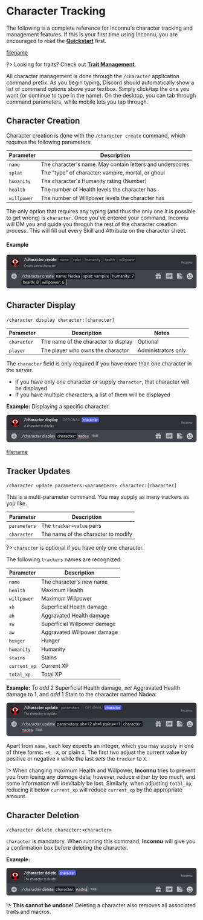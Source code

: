 # Character Tracking

The following is a complete reference for Inconnu's character tracking and management features. If this is your first time using Inconnu, you are encouraged to read the **[Quickstart](quickstart.md)** first.

[filename](includes/parameter-style.md ':include')

?> Looking for traits? Check out **[Trait Management](trait-management.md)**.

All character management is done through the `/character` application command prefix. As you begin typing, Discord should automatically show a list of command options above your textbox. Simply click/tap the one you want (or continue to type in the name). On the desktop, you can tab through command parameters, while mobile lets you tap through.

## Character Creation

Character creation is done with the `/character create` command, which requires the following parameters:

| Parameter   | Description                                               |
|-------------|-----------------------------------------------------------|
| `name`      | The character's name. May contain letters and underscores |
| `splat`     | The "type" of character: vampire, mortal, or ghoul        |
| `humanity`  | The character's Humanity rating (Number)                  |
| `health`    | The number of Health levels the character has             |
| `willpower` | The number of Willpower levels the character has          |

The only option that requires any typing (and thus the only one it is possible to get wrong) is `character`. Once you've entered your command, Inconnu will DM you and guide you throguh the rest of the character creation process. This will fill out every Skill and Attribute on the character sheet.

#### Example

![Character creation example](images/characters/character-create.png)

## Character Display

```
/character display character:[character]
```

| Parameter   | Description                          | Notes               |
|-------------|--------------------------------------|---------------------|
| `character` | The name of the character to display | Optional            |
| `player`    | The player who owns the charactor    | Administrators only |

The `character` field is only required if you have more than one character in the server.

* If you have only one character or supply `character`, that character will be displayed
* If you have multiple characters, a list of them will be displayed

**Example:** Displaying a specific character.

![/character display character:nadea](images/characters/character-display.png)

[filename](includes/admin-description.md ':include')

## Tracker Updates

```
/character update parameters:<parameters> character:[character]
```
This is a multi-parameter command. You may supply as many trackers as you like.

| Parameter    | Description                                               |
|--------------|-----------------------------------------------------------|
| `parameters` | The `tracker=value` pairs                                 |
| `character`  | The name of the character to modify                       |

?> `character` is optional if you have only one character.

The following `trackers` names are recognized:

| Parameter    | Description                                               |
|--------------|-----------------------------------------------------------|
| `name`       | The character's new name                                  |
| `health`     | Maximum Health                                            |
| `willpower`  | Maximum Willpower                                         |
| `sh`         | Superficial Health damage                                 |
| `ah`         | Aggravated Health damage                                  |
| `sw`         | Superficial Willpower damage                              |
| `aw`         | Aggravated Willpower damage                               |
| `hunger`     | Hunger                                                    |
| `humanity`   | Humanity                                                  |
| `stains`     | Stains                                                    |
| `current_xp` | Current XP                                                |
| `total_xp`   | Total XP                                                  |

**Example:** To *add* 2 Superficial Health damage, *set* Aggravated Health damage to 1, and *add* 1 Stain to the character named Nadea:

![/character update parameters:sh=+2 ah=1 stains=+1 character:nadea](images/characters/character-update.png)

Apart from `name`, each key expects an integer, which you may supply in one of three forms: `+X`, `-X`, or plain `X`. The first two adjust the current value by positive or negative `X` while the last *sets* the `tracker` to `X`.

!> When changing maximum Health and Willpower, **Inconnu** tries to prevent you from losing any *damage* data; however, reduce either by too much, and some information will inevitably be lost. Similarly, when adjusting `total_xp`, reducing it below `current_xp` will reduce `current_xp` by the appropriate amount.

## Character Deletion

```
/character delete character:<character>
```

`character` is mandatory. When running this command, **Inconnu** will give you a confirmation box before deleting the character.

**Example:**

![/character delete character:nadea](images/characters/character-delete.png)

!> **This cannot be undone!** Deleting a character also removes all associated traits and macros.

